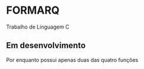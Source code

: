 # FORMARQ
Trabalho de Linguagem C
## Em desenvolvimento
Por enquanto possui apenas duas das quatro funções
